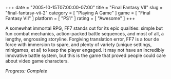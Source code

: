 +++
date = "2005-10-15T07:00:00-07:00"
title = "Final Fantasy VII"
slug = "final-fantasy-vii-2"
category = [ "Playing A Game" ]
game = [ "Final Fantasy VII" ]
platform = [ "PS1" ]
rating = [ "Awesome" ]
+++

A somewhat immortal RPG, FF7 stands out for its epic qualities: simple but fun combat mechanics, action-packed battle sequences, and most of all, a lengthy, engrossing storyline.  Forgiving translation error, FF7 is a tour de force with immersion to spare, and plenty of variety (unique settings, minigames, et al) to keep the player engaged.  It may not have an incredibly innovative battle system, but this is the game that proved people could care about video game characters.

<i>Progress: Complete</i>